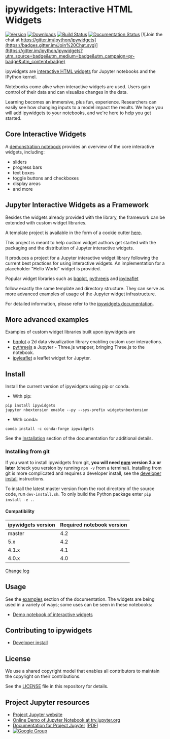 # ipywidgets: Interactive HTML Widgets

[![Version](https://img.shields.io/pypi/v/ipywidgets.svg)](https://pypi.python.org/pypi/ipywidgets)
[![Downloads](https://img.shields.io/pypi/dm/ipywidgets.svg)](https://pypi.python.org/pypi/ipywidgets)
[![Build Status](https://travis-ci.org/ipython/ipywidgets.svg?branch=master)](https://travis-ci.org/ipython/ipywidgets)
[![Documentation Status](http://readthedocs.org/projects/ipywidgets/badge/?version=latest)](https://ipywidgets.readthedocs.io/en/latest/?badge=latest)
[![Join the chat at https://gitter.im/ipython/ipywidgets](https://badges.gitter.im/Join%20Chat.svg)](https://gitter.im/ipython/ipywidgets?utm_source=badge&utm_medium=badge&utm_campaign=pr-badge&utm_content=badge)

ipywidgets are [interactive HTML widgets](https://github.com/ipython/ipywidgets/blob/master/docs/source/examples/Index.ipynb)
for Jupyter notebooks and the IPython kernel.

Notebooks come alive when interactive widgets are used. Users gain control of
their data and can visualize changes in the data.

Learning becomes an immersive, plus fun, experience. Researchers can easily see
how changing inputs to a model impact the results. We hope you will add
ipywidgets to your notebooks, and we're here to help you get started.

## Core Interactive Widgets

A [demonstration notebook](https://github.com/ipython/ipywidgets/blob/master/docs/source/examples/Index.ipynb) provides an overview of the core interactive widgets, including:

- sliders
- progress bars
- text boxes
- toggle buttons and checkboxes
- display areas
- and more

## Jupyter Interactive Widgets as a Framework

Besides the widgets already provided with the library, the framework can be
extended with custom widget libraries.

A template project is available in the form of a cookie cutter [here](https://github.com/jupyter/widget-cookiecutter).

This project is meant to help custom widget authors get started with the
packaging and the distribution of Jupyter interactive widgets.

It produces a project for a Jupyter interactive widget library following the
current best practices for using interactive widgets. An implementation for a
placeholder "Hello World" widget is provided.

Popular widget libraries such as
[bqplot](https://github.com/bloomberg/bqplot),
[pythreejs](https://github.com/jovyan/pythreejs) and
[ipyleaflet](https://github.com/ellisonbg/ipyleaflet)

follow exactly the same template and directory structure. They can serve as
more advanced examples of usage of the Jupyter widget infrastructure.

For detailed information, please refer to the [ipywidgets documentation](https://ipywidgets.readthedocs.io/en/latest/).

## More advanced examples

Examples of custom widget libraries built upon ipywidgets are

- [bqplot](https://github.com/bloomberg/bqplot) a 2d data visualization library
  enabling custom user interactions.
- [pythreejs](https://github.com/jovyan/pythreejs) a Jupyter - Three.js wrapper,
  bringing Three.js to the notebook.
- [ipyleaflet](https://github.com/ellisonbg/ipyleaflet) a leaflet widget for Jupyter.

## Install

Install the current version of ipywidgets using pip or conda.

- With pip:

```
pip install ipywidgets
jupyter nbextension enable --py --sys-prefix widgetsnbextension
```

- With conda:

```
conda install -c conda-forge ipywidgets
```

See the [Installation](docs/source/user_install.md) section of the documentation for additional details.

### Installing from git

If you want to install ipywidgets from git, **you will need [npm](https://www.npmjs.com/) version 3.x or later** (check you version by running `npm -v` from a terminal).  Installing from git is more complicated and requires a developer install, see the [developer install](docs/source/dev_install.md) instructions.

To install the latest master version from the root directory of the source
code, run ``dev-install.sh``. To only build the Python package enter ``pip install -e .``.

#### Compatibility

| ipywidgets version  | Required notebook version |
| ------------------- | ------------------------- |
| master              | 4.2                       |
| 5.x                 | 4.2                       |
| 4.1.x               | 4.1                       |
| 4.0.x               | 4.0                       |

[Change log](docs/source/changelog.md)

## Usage
See the [examples](docs/source/examples.md) section of the documentation. The widgets are being used in a variety of ways; some uses can be seen in these notebooks:

- [Demo notebook of interactive widgets](https://github.com/ipython/ipywidgets/blob/master/docs/source/examples/Index.ipynb)

## Contributing to ipywidgets
- [Developer install](docs/source/dev_install.md)

## License
We use a shared copyright model that enables all contributors to maintain the
copyright on their contributions.

See the [LICENSE](LICENSE) file in this repository for details.

## Project Jupyter resources
- [Project Jupyter website](https://jupyter.org)
- [Online Demo of Jupyter Notebook at try.jupyter.org](https://try.jupyter.org)
- [Documentation for Project Jupyter](https://jupyter.readthedocs.io/en/latest/index.html) [[PDF](https://media.readthedocs.org/pdf/jupyter/latest/jupyter.pdf)]
- [![Google Group](https://img.shields.io/badge/-Google%20Group-lightgrey.svg)](https://groups.google.com/forum/#!forum/jupyter)
